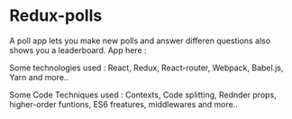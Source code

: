 # Redux-polls 

A poll app lets you make new polls and answer differen questions also shows you a leaderboard.
App here : 

Some technologies used :
React, Redux, React-router, Webpack, Babel.js, Yarn and more..

Some Code Techniques used :
Contexts, Code splitting, Rednder props, higher-order funtions, ES6 freatures, middlewares and more..

